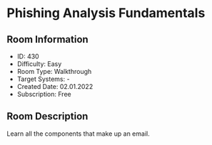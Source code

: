 ﻿# Phishing Analysis Fundamentals

## Room Information
- ID: 430
- Difficulty: Easy
- Room Type: Walkthrough
- Target Systems: -
- Created Date: 02.01.2022
- Subscription: Free

## Room Description
Learn all the components that make up an email.
